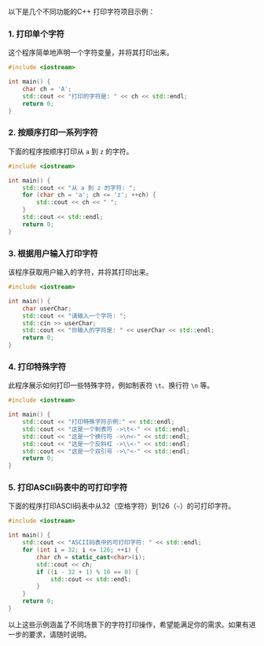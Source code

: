 以下是几个不同功能的C++ 打印字符项目示例：

### 1. 打印单个字符
这个程序简单地声明一个字符变量，并将其打印出来。

```cpp
#include <iostream>

int main() {
    char ch = 'A';
    std::cout << "打印的字符是: " << ch << std::endl;
    return 0;
}
```

### 2. 按顺序打印一系列字符
下面的程序按顺序打印从 `a` 到 `z` 的字符。

```cpp
#include <iostream>

int main() {
    std::cout << "从 a 到 z 的字符: ";
    for (char ch = 'a'; ch <= 'z'; ++ch) {
        std::cout << ch << " ";
    }
    std::cout << std::endl;
    return 0;
}
```

### 3. 根据用户输入打印字符
该程序获取用户输入的字符，并将其打印出来。

```cpp
#include <iostream>

int main() {
    char userChar;
    std::cout << "请输入一个字符: ";
    std::cin >> userChar;
    std::cout << "你输入的字符是: " << userChar << std::endl;
    return 0;
}
```

### 4. 打印特殊字符
此程序展示如何打印一些特殊字符，例如制表符 `\t`、换行符 `\n` 等。

```cpp
#include <iostream>

int main() {
    std::cout << "打印特殊字符示例:" << std::endl;
    std::cout << "这是一个制表符 ->\t<-" << std::endl;
    std::cout << "这是一个换行符 ->\n<-" << std::endl;
    std::cout << "这是一个反斜杠 ->\\<-" << std::endl;
    std::cout << "这是一个双引号 ->\"<-" << std::endl;
    return 0;
}
```

### 5. 打印ASCII码表中的可打印字符
下面的程序打印ASCII码表中从32（空格字符）到126（`~`）的可打印字符。

```cpp
#include <iostream>

int main() {
    std::cout << "ASCII码表中的可打印字符: " << std::endl;
    for (int i = 32; i <= 126; ++i) {
        char ch = static_cast<char>(i);
        std::cout << ch;
        if ((i - 32 + 1) % 16 == 0) {
            std::cout << std::endl;
        }
    }
    return 0;
}
```

以上这些示例涵盖了不同场景下的字符打印操作，希望能满足你的需求。如果有进一步的要求，请随时说明。 